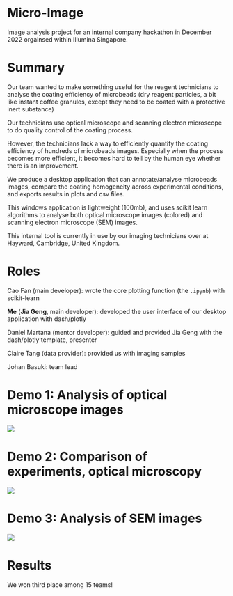 # Micro-Image
Image analysis project for an internal company hackathon in December 2022 orgainsed within Illumina Singapore.

# Summary
Our team wanted to make something useful for the reagent technicians to analyse the coating efficiency of microbeads (dry reagent particles, a bit like instant coffee granules, except they need to be coated with a protective inert substance)

Our technicians use optical microscope and scanning electron microscope to do quality control of the coating process.

However, the technicians lack a way to efficiently quantify the coating efficiency of hundreds of microbeads images. Especially when the process becomes more efficient, it becomes hard to tell by the human eye whether there is an improvement.

We produce a desktop application that can annotate/analyse microbeads images, compare the coating homogeneity across experimental conditions, and exports results in plots and csv files.

This windows application is lightweight (100mb), and uses scikit learn algorithms to analyse both optical microscope images (colored) and scanning electron microscope (SEM) images.

This internal tool is currently in use by our imaging technicians over at Hayward, Cambridge, United Kingdom.

# Roles 
Cao Fan (main developer): wrote the core plotting function (the `.ipynb`) with scikit-learn

__Me__ (__Jia Geng__, main developer): developed the user interface of our desktop application with dash/plotly

Daniel Martana (mentor developer): guided and provided Jia Geng with the dash/plotly template, presenter

Claire Tang (data provider): provided us with imaging samples

Johan Basuki: team lead

# Demo 1: Analysis of optical microscope images 
![](https://github.com/JiaGengChang/microimage/blob/main/micro-image-optical-demo.gif)


# Demo 2: Comparison of experiments, optical microscopy
![](https://github.com/JiaGengChang/microimage/blob/main/micro-image-compare-optical-demo.gif)


# Demo 3: Analysis of SEM images
![](https://github.com/JiaGengChang/microimage/blob/main/micro-image-sem-demo.gif)

# Results
We won third place among 15 teams!
